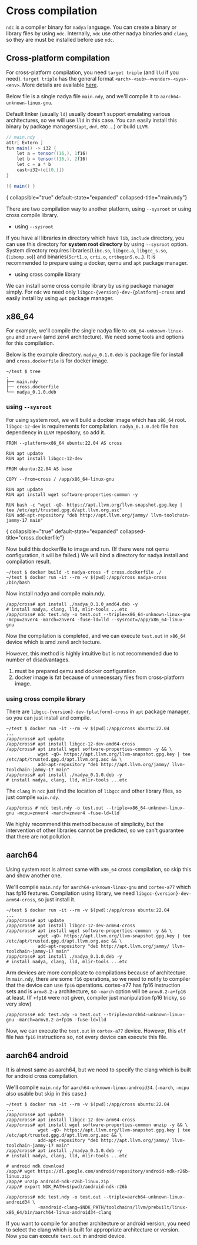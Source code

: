 # Cross compilation

`ndc` is a compiler binary for `nadya` language. You can create a binary or library files by using `ndc`.
Internally, `ndc` use other nadya binaries and `clang`, so they are must be installed before use `ndc`.

## Cross-platform compilation

For cross-platform compilation, you need `target triple` (and `lld` if you need). `target triple` has the general
format `<arch>-<sub>-<vender>-<sys>-<env>`. More details are
available [here](https://clang.llvm.org/docs/CrossCompilation.html).

Below file is a single nadya file `main.ndy`, and we'll compile it to `aarch64-unknown-linux-gnu`.

Default linker (usually `ld`) usually doesn't support emulating various architectures, so we will use `lld` in this
case. You can easily install this
binary by package managers(`apt`, `dnf`, etc ...) or build `LLVM`.

```C#
// main.ndy
attr[ Extern ]
fun main() -> i32 {
    let a = tensor((16,), 1f16)
    let b = tensor((16,), 2f16)
    let c = a * b
    cast<i32>(c[(0,)])
}

!{ main() }
```

{ collapsible="true" default-state="expanded" collapsed-title="main.ndy"}

There are two compilation way to another platform, using `--sysroot` or using cross compile library.

- using `--sysroot`

If you have all libraries in directory which have `lib`, `include` directory, you can use this directory for **system
root directory** by using `--sysroot` option. System directory requires
libraries(`libc.so`, `libgcc.a`, `libgcc_s.so`, (`libomp.so`)) and binaries(`Scrt1.o`, `crti.o`, `crtbeginS.o`...). It
is recommended to prepare using a docker, qemu and `apt` package manager.

- using cross compile library

We can install some cross compile library by using package manager simply. For `ndc` we need
only `libgcc-{version}-dev-{platform}-cross` and easily install by using `apt` package manager.

## x86_64

For example, we'll compile the single nadya file to `x86_64-unknown-linux-gnu` and `znver4` (amd zen4 architecture). We
need some tools and options for this compilation.

Below is the example directory. `nadya_0.1.0.deb` is package file for install and `cross.dockerfile` is for docker
image.

```Shell
~/test $ tree
.
├── main.ndy
├── cross.dockerfile
└── nadya_0.1.0.deb
```

### using `--sysroot`

For using system root, we will build a docker image which has `x86_64` root. `libgcc-12-dev` is requirements for
compilation. `nadya_0.1.0.deb` file has dependency in `LLVM` repository, so add it.

```Docker
FROM --platform=x86_64 ubuntu:22.04 AS cross

RUN apt update
RUN apt install libgcc-12-dev

FROM ubuntu:22.04 AS base 

COPY --from=cross / /app/x86_64-linux-gnu

RUN apt update
RUN apt install wget software-properties-common -y

RUN bash -c "wget -qO- https://apt.llvm.org/llvm-snapshot.gpg.key | tee /etc/apt/trusted.gpg.d/apt.llvm.org.asc"
RUN add-apt-repository "deb http://apt.llvm.org/jammy/ llvm-toolchain-jammy-17 main"
```

{ collapsible="true" default-state="expanded" collapsed-title="cross.dockerfile"}

Now build this dockerfile to image and run. (If there were not qemu configuration, it will be failed.) We will bind a
directory for nadya install and compilation result.

```Shell
~/test $ docker build -t nadya-cross -f cross.dockerfile ./ 
~/test $ docker run -it --rm -v $(pwd):/app/cross nadya-cross /bin/bash
```

Now install nadya and compile main.ndy.

```Shell
/app/cross# apt install ./nadya_0.1.0_amd64.deb -y
# install nadya, clang, lld, mlir-tools ...etc
/app/cross# ndc test.ndy -o test.out --triple=x86_64-unknown-linux-gnu -mcpu=znver4 -march=znver4 -fuse-ld=lld --sysroot=/app/x86_64-linux-gnu
```

Now the compilation is completed, and we can execute `test.out` in `x86_64` device which is amd zen4 architecture.

However, this method is highly intuitive but is not recommended due to number of disadvantages.

1. must be prepared qemu and docker configuration
2. docker image is fat because of unnecessary files from cross-platform image.

### using cross compile library

There are `libgcc-{version}-dev-{platform}-cross` in `apt` package manager, so you can just install and compile.

```Shell
~/test $ docker run -it --rm -v $(pwd):/app/cross ubuntu:22.04
...
/app/cross# apt update
/app/cross# apt install libgcc-12-dev-amd64-cross
/app/cross# apt install wget software-properties-common -y && \
            wget -qO- https://apt.llvm.org/llvm-snapshot.gpg.key | tee /etc/apt/trusted.gpg.d/apt.llvm.org.asc && \
            add-apt-repository "deb http://apt.llvm.org/jammy/ llvm-toolchain-jammy-17 main"
/app/cross# apt install ./nadya_0.1.0.deb -y
# install nadya, clang, lld, mlir-tools ...etc
```

The `clang` in `ndc` just find the location of `libgcc` and other library files, so just compile `main.ndy`.

```Shell
/app/cross # ndc test.ndy -o test.out --triple=x86_64-unknown-linux-gnu -mcpu=znver4 -march=znver4 -fuse-ld=lld
```

We highly recommend this method because of simplicity, but the intervention of other libraries cannot be predicted, so
we can't guarantee that there are not pollution.

## aarch64

Using system root is almost same with `x86_64` cross compilation, so skip this and show another one.

We'll compile `main.ndy` for `aarch64-unknown-linux-gnu` and `cortex-a77` which has fp16 features. Compilation using
library, we need `libgcc-{version}-dev-arm64-cross`, so just install it.

```Shell
~/test $ docker run -it --rm -v $(pwd):/app/cross ubuntu:22.04
...
/app/cross# apt update
/app/cross# apt install libgcc-12-dev-arm64-cross
/app/cross# apt install wget software-properties-common -y && \
            wget -qO- https://apt.llvm.org/llvm-snapshot.gpg.key | tee /etc/apt/trusted.gpg.d/apt.llvm.org.asc && \
            add-apt-repository "deb http://apt.llvm.org/jammy/ llvm-toolchain-jammy-17 main"
/app/cross# apt install ./nadya_0.1.0.deb -y
# install nadya, clang, lld, mlir-tools ...etc
```

Arm devices are more complicate to compilations because of architecture. In `main.ndy`, there are some `f16`
operations, so we need to notify to compiler that the device can use `fp16` operations. cortex-a77 has fp16 instruction
sets and is `armv8.2-a` architecture, so `-march` option will be `armv8.2-a+fp16` at least. (If `+fp16` were not given,
compiler just manipulation fp16 tricky, so very slow)

```Shell
/app/cross# ndc test.ndy -o test.out --triple=aarch64-unknown-linux-gnu -march=armv8.2-a+fp16 -fuse-ld=lld 
```

Now, we can execute the `test.out` in `cortex-a77` device. However, this `elf` file has `fp16` instructions so, not
every device can execute this file.

## aarch64 android

It is almost same as aarch64, but we need to specify the clang which is built for android cross compilation.

We'll compile `main.ndy` for `aarch64-unknown-linux-android34`. (`-march`, `-mcpu` also usable but skip in this case.)

```Shell
~/test $ docker run -it --rm -v $(pwd):/app/cross ubuntu:22.04
...
/app/cross# apt update
/app/cross# apt install libgcc-12-dev-arm64-cross
/app/cross# apt install wget software-properties-common unzip -y && \
            wget -qO- https://apt.llvm.org/llvm-snapshot.gpg.key | tee /etc/apt/trusted.gpg.d/apt.llvm.org.asc && \
            add-apt-repository "deb http://apt.llvm.org/jammy/ llvm-toolchain-jammy-17 main"
/app/cross# apt install ./nadya_0.1.0.deb -y
# install nadya, clang, lld, mlir-tools ...etc

# android ndk download
/app/# wget https://dl.google.com/android/repository/android-ndk-r26b-linux.zip
/app/# unzip android-ndk-r26b-linux.zip 
/app/# export NDK_PATH=$(pwd)/android-ndk-r26b
```

```Shell
/app/cross# ndc test.ndy -o test.out --triple=aarch64-unknown-linux-android34 \
            -mandroid-clang=$NDK_PATH/toolchains/llvm/prebuilt/linux-x86_64/bin/aarch64-linux-android34-clang
```

If you want to compile for another architecture or android version, you need to select the clang which is built for
appropriate architecture or version. Now you can execute `test.out` in android device.

